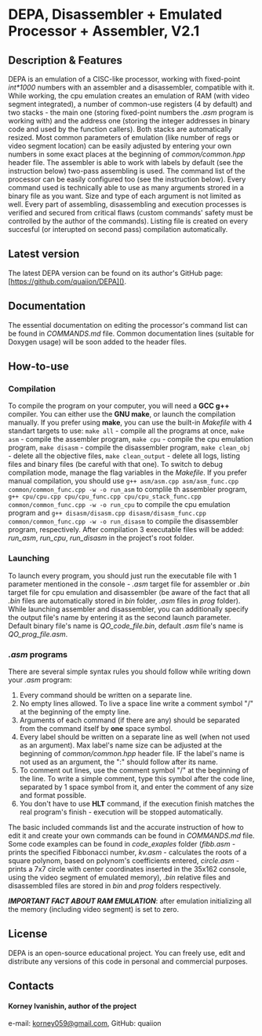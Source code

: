 # DEPA, Disassembler + Emulated Processor + Assembler, V2.1

## Description & Features
DEPA is an emulation of a CISC-like processor, working with fixed-point *int\*1000* numbers with an assembler and a disassembler, compatible with it. While working, the cpu emulation creates an emulation of RAM (with video segment integrated), a number of common-use registers (4 by default) and two stacks - the main one (storing fixed-point numbers the *.asm* program is working with) and the address one (storing the integer addresses in binary code and used by the function callers). Both stacks are automatically resized. Most common parameters of emulation (like number of regs or video segment location) can be easily adjusted by entering your own numbers in some exact places at the beginning of *common/common.hpp* header file. The assembler is able to work with labels by default (see the instruction below) two-pass assembling is used. The command list of the processor can be easily configured too (see the instruction below). Every command used is technically able to use as many arguments strored in a binary file as you want. Size and type of each argument is not limited as well. Every part of assembling, disassembling and execution processes is verified and secured from critical flaws (custom commands' safety must be controlled by the author of the commands). Listing file is created on every succesful (or interupted on second pass) compilation automatically.

## Latest version
The latest DEPA version can be found on its author's GitHub page: [https://github.com/quaiion/DEPA]().

## Documentation
The essential documentation on editing the processor's command list can be found in *COMMANDS.md* file.
Common documentation lines (suitable for Doxygen usage) will be soon added to the header files.

## How-to-use
### Compilation
To compile the program on your computer, you will need a **GCC g++** compiler. You can either use the **GNU make**, or launch the compilation manually. If you prefer using **make**, you can use the built-in *Makefile* with 4 standart targets to use: `make all` - compile all the programs at once, `make asm` - compile the assembler program, `make cpu` - compile the cpu emulation program, `make disasm` - compile the disassembler program, `make clean_obj` - delete all the objective files, `make clean_output` - delete all logs, listing files and binary files (be careful with that one). To switch to debug compilation mode, manage the flag variables in the *Makefile*. If you prefer manual compilation, you should use `g++ asm/asm.cpp asm/asm_func.cpp common/common_func.cpp -w -o run_asm` to complile th assembler program, `g++ cpu/cpu.cpp cpu/cpu_func.cpp cpu/cpu_stack_func.cpp common/common_func.cpp -w -o run_cpu` to compile the cpu emulation program and `g++ disasm/disasm.cpp disasm/disasm_func.cpp common/common_func.cpp -w -o run_disasm` to compile the disassembler program, respectively. After compilation 3 executable files will be added: *run_asm*, *run_cpu*, *run_disasm* in the project's root folder.

### Launching
To launch every program, you should just run the executable file with 1 parameter mentioned in the console - *.asm* target file for assembler or *.bin* target file for cpu emulation and disassembler (be aware of the fact that all *.bin* files are automatically stored in *bin* folder, *.asm* files in *prog* folder). While launching assembler and disassembler, you can additionally specify the output file's name by entering it as the second launch parameter. Default binary file's name is *QO_code_file.bin*, default *.asm* file's name is *QO_prog_file.asm*.

### *.asm* programs
There are several simple syntax rules you should follow while writing down your *.asm* program:
1. Every command should be written on a separate line.
2. No empty lines allowed. To live a space line write a comment symbol "/" at the beginning of the empty line.
3. Arguments of each command (if there are any) should be separated from the command itself by **one** space symbol.
4. Every label should be written on a separate line as well (when not used as an argument). Max label's name size can be adjusted at the beginning of *common/common.hpp* header file. IF the label's name is not used as an argument, the ":" should follow after its name.
5. To comment out lines, use the comment symbol "/" at the beginning of the line. To write a simple comment, type this symbol after the code line, separated by 1 space symbol from it, and enter the comment of any size and format possible.
6. You don't have to use **HLT** command, if the execution finish matches the real program's finish - execution will be stopped automatically.

The basic included commands list and the accurate instruction of how to edit it and create your own commands can be found in *COMMANDS.md* file. Some code examples can be found in *code_exaples* folder (*fibb.asm* - prints the specified Fibbonacci number, *kv.asm* - calculates the roots of a square polynom, based on polynom's coefficients entered, *circle.asm* - prints a 7x7 circle with center coordinates inserted in the 35x162 console, using the video segment of emulated memory), *.bin* relative files and disassembled files are stored in *bin* and *prog* folders respectively.

***IMPORTANT FACT ABOUT RAM EMULATION***: after emulation initializing all the memory (including video segment) is set to zero.

## License
DEPA is an open-source educational project. You can freely use, edit and distribute any versions of this code in personal and commercial purposes.

## Contacts
#### Korney Ivanishin, author of the project
e-mail: korney059@gmail.com,
GitHub: quaiion
